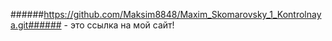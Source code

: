 ######https://github.com/Maksim8848/Maxim_Skomarovsky_1_Kontrolnaya.git###### - это ссылка на мой сайт!
